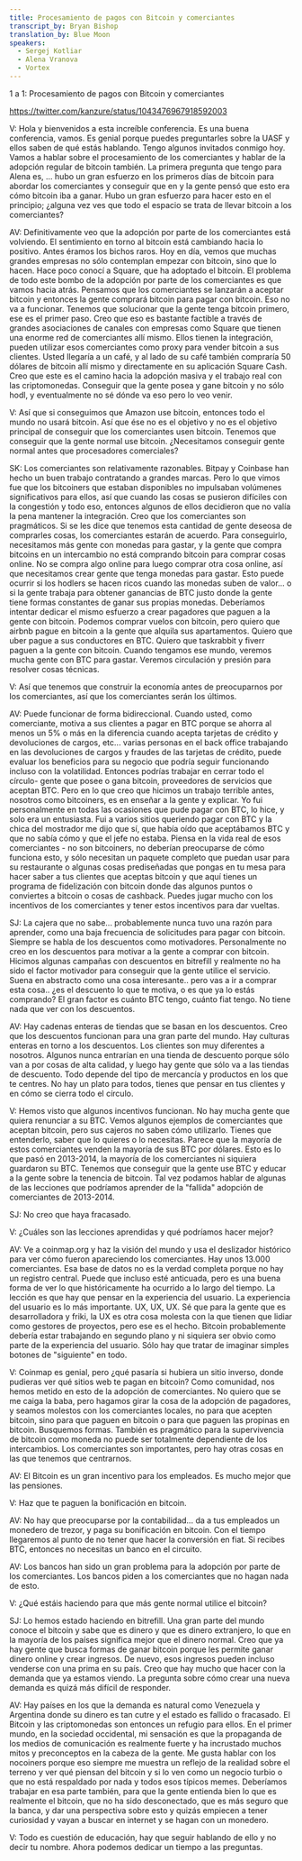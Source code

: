 ```yaml
---
title: Procesamiento de pagos con Bitcoin y comerciantes
transcript_by: Bryan Bishop
translation_by: Blue Moon
speakers:
  - Sergej Kotliar
  - Alena Vranova
  - Vortex
---
```

1 a 1: Procesamiento de pagos con Bitcoin y comerciantes

<https://twitter.com/kanzure/status/1043476967918592003>

V: Hola y bienvenidos a esta increíble conferencia. Es una buena conferencia, vamos. Es genial porque puedes preguntarles sobre la UASF y ellos saben de qué estás hablando. Tengo algunos invitados conmigo hoy. Vamos a hablar sobre el procesamiento de los comerciantes y hablar de la adopción regular de bitcoin también. La primera pregunta que tengo para Alena es, ... hubo un gran esfuerzo en los primeros días de bitcoin para abordar los comerciantes y conseguir que en y la gente pensó que esto era cómo bitcoin iba a ganar. Hubo un gran esfuerzo para hacer esto en el principio; ¿alguna vez ves que todo el espacio se trata de llevar bitcoin a los comerciantes?

AV: Definitivamente veo que la adopción por parte de los comerciantes está volviendo. El sentimiento en torno al bitcoin está cambiando hacia lo positivo. Antes éramos los bichos raros. Hoy en día, vemos que muchas grandes empresas no sólo contemplan empezar con bitcoin, sino que lo hacen. Hace poco conocí a Square, que ha adoptado el bitcoin. El problema de todo este bombo de la adopción por parte de los comerciantes es que vamos hacia atrás. Pensamos que los comerciantes se lanzarán a aceptar bitcoin y entonces la gente comprará bitcoin para pagar con bitcoin. Eso no va a funcionar. Tenemos que solucionar que la gente tenga bitcoin primero, ese es el primer paso. Creo que eso es bastante factible a través de grandes asociaciones de canales con empresas como Square que tienen una enorme red de comerciantes allí mismo. Ellos tienen la integración, pueden utilizar esos comerciantes como proxy para vender bitcoin a sus clientes. Usted llegaría a un café, y al lado de su café también compraría 50 dólares de bitcoin allí mismo y directamente en su aplicación Square Cash. Creo que este es el camino hacia la adopción masiva y el trabajo real con las criptomonedas. Conseguir que la gente posea y gane bitcoin y no sólo hodl, y eventualmente no sé dónde va eso pero lo veo venir.

V: Así que si conseguimos que Amazon use bitcoin, entonces todo el mundo no usará bitcoin. Así que ése no es el objetivo y no es el objetivo principal de conseguir que los comerciantes usen bitcoin. Tenemos que conseguir que la gente normal use bitcoin. ¿Necesitamos conseguir gente normal antes que procesadores comerciales?

SK: Los comerciantes son relativamente razonables. Bitpay y Coinbase han hecho un buen trabajo contratando a grandes marcas. Pero lo que vimos fue que los bitcoiners que estaban disponibles no impulsaban volúmenes significativos para ellos, así que cuando las cosas se pusieron difíciles con la congestión y todo eso, entonces algunos de ellos decidieron que no valía la pena mantener la integración. Creo que los comerciantes son pragmáticos. Si se les dice que tenemos esta cantidad de gente deseosa de comprarles cosas, los comerciantes estarán de acuerdo. Para conseguirlo, necesitamos más gente con monedas para gastar, y la gente que compra bitcoins en un intercambio no está comprando bitcoin para comprar cosas online. No se compra algo online para luego comprar otra cosa online, así que necesitamos crear gente que tenga monedas para gastar. Esto puede ocurrir si los hodlers se hacen ricos cuando las monedas suben de valor... o si la gente trabaja para obtener ganancias de BTC justo donde la gente tiene formas constantes de ganar sus propias monedas. Deberíamos intentar dedicar el mismo esfuerzo a crear pagadores que paguen a la gente con bitcoin. Podemos comprar vuelos con bitcoin, pero quiero que airbnb pague en bitcoin a la gente que alquila sus apartamentos. Quiero que uber pague a sus conductores en BTC. Quiero que taskrabbit y fiverr paguen a la gente con bitcoin. Cuando tengamos ese mundo, veremos mucha gente con BTC para gastar. Veremos circulación y presión para resolver cosas técnicas.

V: Así que tenemos que construir la economía antes de preocuparnos por los comerciantes, así que los comerciantes serán los últimos.

AV: Puede funcionar de forma bidireccional. Cuando usted, como comerciante, motiva a sus clientes a pagar en BTC porque se ahorra al menos un 5% o más en la diferencia cuando acepta tarjetas de crédito y devoluciones de cargos, etc... varias personas en el back office trabajando en las devoluciones de cargos y fraudes de las tarjetas de crédito, puede evaluar los beneficios para su negocio que podría seguir funcionando incluso con la volatilidad. Entonces podrías trabajar en cerrar todo el círculo- gente que posee o gana bitcoin, proveedores de servicios que aceptan BTC. Pero en lo que creo que hicimos un trabajo terrible antes, nosotros como bitcoiners, es en enseñar a la gente y explicar. Yo fui personalmente en todas las ocasiones que pude pagar con BTC, lo hice, y solo era un entusiasta. Fui a varios sitios queriendo pagar con BTC y la chica del mostrador me dijo que sí, que había oído que aceptábamos BTC y que no sabía cómo y que el jefe no estaba. Piensa en la vida real de esos comerciantes - no son bitcoiners, no deberían preocuparse de cómo funciona esto, y sólo necesitan un paquete completo que puedan usar para su restaurante o algunas cosas prediseñadas que pongas en tu mesa para hacer saber a tus clientes que aceptas bitcoin y que aquí tienes un programa de fidelización con bitcoin donde das algunos puntos o conviertes a bitcoin o cosas de cashback. Puedes jugar mucho con los incentivos de los comerciantes y tener estos incentivos para dar vueltas.

SJ: La cajera que no sabe... probablemente nunca tuvo una razón para aprender, como una baja frecuencia de solicitudes para pagar con bitcoin. Siempre se habla de los descuentos como motivadores. Personalmente no creo en los descuentos para motivar a la gente a comprar con bitcoin. Hicimos algunas campañas con descuentos en bitrefill y realmente no ha sido el factor motivador para conseguir que la gente utilice el servicio. Suena en abstracto como una cosa interesante.. pero vas a ir a comprar esta cosa.. ¿es el descuento lo que te motiva, o es que ya lo estás comprando? El gran factor es cuánto BTC tengo, cuánto fiat tengo. No tiene nada que ver con los descuentos.

AV: Hay cadenas enteras de tiendas que se basan en los descuentos. Creo que los descuentos funcionan para una gran parte del mundo. Hay culturas enteras en torno a los descuentos. Los clientes son muy diferentes a nosotros. Algunos nunca entrarían en una tienda de descuento porque sólo van a por cosas de alta calidad, y luego hay gente que sólo va a las tiendas de descuento. Todo depende del tipo de mercancía y productos en los que te centres. No hay un plato para todos, tienes que pensar en tus clientes y en cómo se cierra todo el círculo.

V: Hemos visto que algunos incentivos funcionan. No hay mucha gente que quiera renunciar a su BTC. Vemos algunos ejemplos de comerciantes que aceptan bitcoin, pero sus cajeros no saben cómo utilizarlo. Tienes que entenderlo, saber que lo quieres o lo necesitas. Parece que la mayoría de estos comerciantes venden la mayoría de sus BTC por dólares. Esto es lo que pasó en 2013-2014, la mayoría de los comerciantes ni siquiera guardaron su BTC. Tenemos que conseguir que la gente use BTC y educar a la gente sobre la tenencia de bitcoin. Tal vez podamos hablar de algunas de las lecciones que podríamos aprender de la "fallida" adopción de comerciantes de 2013-2014.

SJ: No creo que haya fracasado.

V: ¿Cuáles son las lecciones aprendidas y qué podríamos hacer mejor?

AV: Ve a coinmap.org y haz la visión del mundo y usa el deslizador histórico para ver cómo fueron apareciendo los comerciantes. Hay unos 13.000 comerciantes. Esa base de datos no es la verdad completa porque no hay un registro central. Puede que incluso esté anticuada, pero es una buena forma de ver lo que históricamente ha ocurrido a lo largo del tiempo. La lección es que hay que pensar en la experiencia del usuario. La experiencia del usuario es lo más importante. UX, UX, UX. Sé que para la gente que es desarrolladora y friki, la UX es otra cosa molesta con la que tienen que lidiar como gestores de proyectos, pero ese es el hecho. Bitcoin probablemente debería estar trabajando en segundo plano y ni siquiera ser obvio como parte de la experiencia del usuario. Sólo hay que tratar de imaginar simples botones de "siguiente" en todo.

V: Coinmap es genial, pero ¿qué pasaría si hubiera un sitio inverso, donde pudieras ver qué sitios web te pagan en bitcoin? Como comunidad, nos hemos metido en esto de la adopción de comerciantes. No quiero que se me caiga la baba, pero hagamos girar la cosa de la adopción de pagadores, y seamos molestos con los comerciantes locales, no para que acepten bitcoin, sino para que paguen en bitcoin o para que paguen las propinas en bitcoin. Busquemos formas. También es pragmático para la supervivencia de bitcoin como moneda no puede ser totalmente dependiente de los intercambios. Los comerciantes son importantes, pero hay otras cosas en las que tenemos que centrarnos.

AV: El Bitcoin es un gran incentivo para los empleados. Es mucho mejor que las pensiones.

V: Haz que te paguen la bonificación en bitcoin.

AV: No hay que preocuparse por la contabilidad... da a tus empleados un monedero de trezor, y paga su bonificación en bitcoin. Con el tiempo llegaremos al punto de no tener que hacer la conversión en fiat. Si recibes BTC, entonces no necesitas un banco en el circuito.

AV: Los bancos han sido un gran problema para la adopción por parte de los comerciantes. Los bancos piden a los comerciantes que no hagan nada de esto.

V: ¿Qué estáis haciendo para que más gente normal utilice el bitcoin?

SJ: Lo hemos estado haciendo en bitrefill. Una gran parte del mundo conoce el bitcoin y sabe que es dinero y que es dinero extranjero, lo que en la mayoría de los países significa mejor que el dinero normal. Creo que ya hay gente que busca formas de ganar bitcoin porque les permite ganar dinero online y crear ingresos. De nuevo, esos ingresos pueden incluso venderse con una prima en su país. Creo que hay mucho que hacer con la demanda que ya estamos viendo. La pregunta sobre cómo crear una nueva demanda es quizá más difícil de responder.

AV: Hay países en los que la demanda es natural como Venezuela y Argentina donde su dinero es tan cutre y el estado es fallido o fracasado. El Bitcoin y las criptomonedas son entonces un refugio para ellos. En el primer mundo, en la sociedad occidental, mi sensación es que la propaganda de los medios de comunicación es realmente fuerte y ha incrustado muchos mitos y preconceptos en la cabeza de la gente. Me gusta hablar con los nocoiners porque eso siempre me muestra un reflejo de la realidad sobre el terreno y ver qué piensan del bitcoin y si lo ven como un negocio turbio o que no está respaldado por nada y todos esos típicos memes. Deberíamos trabajar en esa parte también, para que la gente entienda bien lo que es realmente el bitcoin, que no ha sido desconectado, que es más seguro que la banca, y dar una perspectiva sobre esto y quizás empiecen a tener curiosidad y vayan a buscar en internet y se hagan con un monedero.

V: Todo es cuestión de educación, hay que seguir hablando de ello y no decir tu nombre. Ahora podemos dedicar un tiempo a las preguntas.
